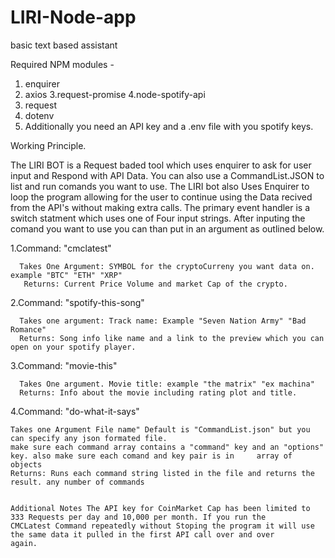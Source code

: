 # LIRI-Node-app
basic text based assistant

Required NPM modules - 

 1. enquirer
 2. axios
 3.request-promise
 4.node-spotify-api
 5. request
 6. dotenv
 7. Additionally you need an API key and a .env file with you spotify keys.


Working Principle.

The LIRI BOT is a Request baded tool which uses enquirer to ask for user input and Respond with API Data. You can also use a
CommandList.JSON to list and run comands you want to use. The LIRI bot also Uses Enquirer to loop the program allowing for the 
user to continue using the Data recived from the API's without making extra calls. The primary event handler is a switch statment
which uses one of Four input strings. After inputing the comand you want to use you can than put in an argument as outlined below.

  1.Command: "cmclatest"
  
  
      Takes One Argument: SYMBOL for the cryptoCurreny you want data on. example "BTC" "ETH" "XRP"
       Returns: Current Price Volume and market Cap of the crypto.
       
       
  2.Command: "spotify-this-song"
  
  
      Takes one argument: Track name: Example "Seven Nation Army" "Bad Romance"
      Returns: Song info like name and a link to the preview which you can open on your spotify player.
      
      
  3.Command: "movie-this"
  
  
      Takes One argument. Movie title: example "the matrix" "ex machina"
      Returns: Info about the movie including rating plot and title.
      
      
  4.Command: "do-what-it-says"
  
  
    Takes one Argument File name" Default is "CommandList.json" but you can specify any json formated file.
    make sure each command array contains a "command" key and an "options" key. also make sure each comand and key pair is in     array of objects
    Returns: Runs each command string listed in the file and returns the result. any number of commands
    
    
    Additional Notes The API key for CoinMarket Cap has been limited to 333 Requests per day and 10,000 per month. If you run the 
    CMCLatest Command repeatedly without Stoping the program it will use the same data it pulled in the first API call over and over
    again. 
